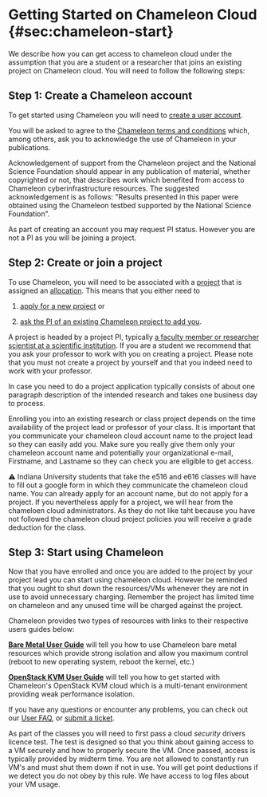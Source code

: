 # Getting Started on Chameleon Cloud {#sec:chameleon-start}

We describe how you can get access to chameleon cloud under the
assumption that you are a student or a researcher that joins an existing
project on Chameleon cloud. You will need to follow the following steps:

## Step 1: Create a Chameleon account

To get started using Chameleon you will need to [create a user
account](https://www.chameleoncloud.org/register).

You will be asked to agree to the [Chameleon terms and
conditions](https://www.chameleoncloud.org/terms/view/site-terms/1.00/)
which, among others, ask you to acknowledge the use of Chameleon in your
publications.

Acknowledgement of support from the Chameleon project and the National
Science Foundation should appear in any publication of material, whether
copyrighted or not, that describes work which benefited from access to
Chameleon cyberinfrastructure resources. The suggested acknowledgement
is as follows: "Results presented in this paper were obtained using the
Chameleon testbed supported by the National Science Foundation".

As part of creating an account you may request PI status. However you
are not a PI as you will be joining a project.

## Step 2: Create or join a project

To use Chameleon, you will need to be associated with a
[project](https://www.chameleoncloud.org/user/projects/new/)
that is assigned an
[allocation](https://chameleoncloud.readthedocs.io/en/latest/getting-started/faq.html?highlight=allocation#project-and-allocation-management).
This means that you either need to

1.  [apply for a new
    project](https://www.chameleoncloud.org/user/projects/new/) or

2.  [ask the PI of an existing Chameleon project to add
    you](https://chameleoncloud.readthedocs.io/en/latest/getting-started/faq.html?highlight=allocation#my-pi-professor-colleague-already-has-a-chameleon-project-how-do-i-get-added-as-a-user-on-the-project).

A project is headed by a project PI, typically [a faculty member or
researcher scientist at a scientific
institution](https://chameleoncloud.readthedocs.io/en/latest/getting-started/faq.html?highlight=allocation#my-pi-professor-colleague-already-has-a-chameleon-project-how-do-i-get-added-as-a-user-on-the-project).
If you are a student we recommend that you ask your professor to work
with you on creating a project. Please note that you must not create a
project by yourself and that you indeed need to work with your
professor.

In case you need to do a project application typically consists of about
one paragraph description of the intended research and takes one
business day to process.

Enrolling you into an existing research or class project depends on the
time availability of the project lead or professor of your class. It is
important that you communicate your chameleon cloud account name to the
project lead so they can easily add you. Make sure you really give them
only your chameleon account name and potentially your organizational
e-mail, Firstname, and Lastname so they can check you are eligible to
get access.

:warning: Indiana University students that take the e516 and e616
classes will have to fill out a google form in which they communicate
the chameleon cloud name. You can already apply for an account name,
but do not apply for a project. If you nevertheless apply for a
project, we will hear from the chameloen cloud administrators. As they
do not like taht because you have not followed the chameleon cloud
project policies you will receive a grade deduction for the class.

## Step 3: Start using Chameleon

Now that you have enrolled and once you are added to the project by your
project lead you can start using chameleon cloud. However be reminded
that you ought to shut down the resources/VMs whenever they are not in
use to avoid unnecessary charging. Remember the project has limited time
on chameleon and any unused time will be charged against the project.

Chameleon provides two types of resources with links to their respective
users guides below:

**[Bare Metal User
Guide](https://chameleoncloud.readthedocs.io/en/latest/technical/baremetal.html?highlight=bare%20metal)**
will tell you how to use Chameleon bare metal resources which provide
strong isolation and allow you maximum control (reboot to new operating
system, reboot the kernel, etc.)

**[OpenStack KVM User
Guide](https://chameleoncloud.readthedocs.io/en/latest/technical/kvm.html?highlight=kvm)**
will tell you how to get started with Chameleon's OpenStack KVM cloud
which is a multi-tenant environment providing weak performance
isolation.

If you have any questions or encounter any problems, you can check out
our [User FAQ](https://chameleoncloud.readthedocs.io/en/latest/getting-started/faq.html?highlight=question), or
[submit a ticket](https://www.chameleoncloud.org/user/help/).

As part of the classes you will need to first pass a cloud *security*
drivers licence test. The test is designed so that you think about
gaining access to a VM securely and how to properly secure the VM. Once
passed, access is typically provided by midterm time. You are not
allowed to constantly run VM's and must shut them down if not in use.
You will get point deductions if we detect you do not obey by this rule.
We have access to log files about your VM usage.
